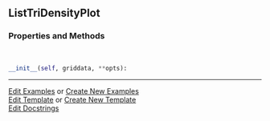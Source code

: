 ## <a id="McUtils.Plots.Plots.ListTriDensityPlot">ListTriDensityPlot</a>


### Properties and Methods
<a id="McUtils.Plots.Plots.ListTriDensityPlot.__init__" class="docs-object-method">&nbsp;</a>
```python
__init__(self, griddata, **opts): 
```





___

[Edit Examples](https://github.com/McCoyGroup/McUtils/edit/edit/ci/examples/ci/docs/McUtils/Plots/Plots/ListTriDensityPlot.md) or 
[Create New Examples](https://github.com/McCoyGroup/McUtils/new/edit/?filename=ci/examples/ci/docs/McUtils/Plots/Plots/ListTriDensityPlot.md) <br/>
[Edit Template](https://github.com/McCoyGroup/McUtils/edit/edit/ci/docs/ci/docs/McUtils/Plots/Plots/ListTriDensityPlot.md) or 
[Create New Template](https://github.com/McCoyGroup/McUtils/new/edit/?filename=ci/docs/templates/ci/docs/McUtils/Plots/Plots/ListTriDensityPlot.md) <br/>
[Edit Docstrings](https://github.com/McCoyGroup/McUtils/edit/edit/McUtils/Plots/Plots.py?message=Update%20Docs)